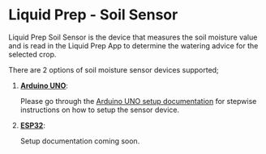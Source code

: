 # Liquid Prep - Soil Sensor

Liquid Prep Soil Sensor is the device that measures the soil moisture value and is read in the Liquid Prep App to determine the watering advice for the selected crop.

There are 2 options of soil moisture sensor devices supported;
1. **[Arduino UNO](https://www.arduino.cc/)**:

    Please go through the [Arduino UNO setup documentation](./Arduino%20UNO/User-Manual.pdf) for stepwise instructions on how to setup the sensor device. 

2. **[ESP32](http://esp32.net/)**:

    Setup documentation coming soon.